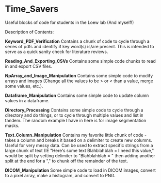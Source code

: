 # Time_Savers
Useful blocks of code for students in the Loew lab (And myself!)

Description of Contents:

**Keyword_PDF_Verification** Contains a chunk of code to cycle through a series of pdfs and identify if key word(s) is/are present. This is intended to serve as a quick sanity check for literature reviews. 

**Reading_And_Exporting_CSVs** Contains some simple code chunks to read in and export CSV files.

**NpArray_and_Image_Manipulation** Contains some simple code to modify arrays and images (Change all the values to be > or < than a value, merge some values, etc.).

**Dataframe_Manipulation** Contains some simple code to update column values in a dataframe.

**Directory_Processing** Contains some simple code to cycle through a directory and do things, or to cycle through multiple values and list in tandem. The random example I have in here is for image segmentation masks.

**Text_Column_Manipulation** Contains my favorite little chunk of code - takes a column and breaks it based on a delimiter to create new columns. Useful for very messy data. Can be used to extract specific strings from a large chunk of text (IE "Here's some text Blahblahblah = I need this value," would be split by setting delimiter to "Blahblahblah = " then adding another split at the end for a "," to chunk off the remainder of the text.

**DICOM_Manipulation** Some simple code to load in DICOM images, convert to a pixel array, make a histogram, and convert to PNG.
